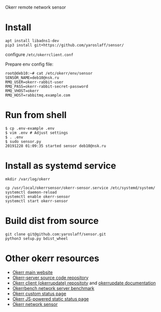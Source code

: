 Okerr remote network sensor

# Install

~~~
apt install libadns1-dev
pip3 install git+https://github.com/yaroslaff/sensor/
~~~

configure `/etc/okerrclient.conf`

Prepare env config file:
~~~
root@deb10:~# cat /etc/okerr/env/sensor  
SENSOR_NAME=deb10@nsk.ru
RMQ_USER=okerr-rabbit-user
RMQ_PASS=okerr-rabbit-secret-password
RMQ_VHOST=okerr
RMQ_HOST=rabbitmq.example.com
~~~
# Run from shell

~~~shell
$ cp .env-example .env
$ vim .env # Adjust settings
$ . .env
$ sudo sensor.py 
20191228 01:09:35 started sensor deb10@nsk.ru
~~~

# Install as systemd service
~~~
mkdir /var/log/okerr

cp /usr/local/okerrsensor/okerr-sensor.service /etc/systemd/system/
systemctl daemon-reload
systemctl enable okerr-sensor
systemctl start okerr-sensor
~~~

# Build dist from source
~~~
git clone git@github.com:yaroslaff/sensor.git
python3 setup.py bdist_wheel
~~~

# Other okerr resources
- [Okerr main website](https://okerr.com/)
- [Okerr-server source code repository](https://github.com/yaroslaff/okerr-dev/) 
- [Okerr client (okerrupdate) repositoty](https://github.com/yaroslaff/okerrupdate) and [okerrupdate documentation](https://okerrupdate.readthedocs.io/)
- [Okerrbench network server benchmark](https://github.com/yaroslaff/okerrbench)
- [Okerr custom status page](https://github.com/yaroslaff/okerr-status)
- [Okerr JS-powered static status page](https://github.com/yaroslaff/okerrstatusjs)
- [Okerr network sensor](https://github.com/yaroslaff/sensor)



